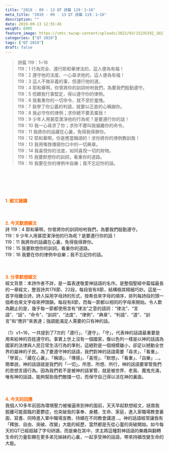 ```yaml
---
title: "2019 - 09 - 13 QT 詩篇 119：1~16"
meta_title: "2019 - 09 - 13 QT 詩篇 119：1~16"
description: ""
date: 2019-09-13 12:55:45
weight: 6995
feature_image: https://cmtc.tw/wp-content/uploads/2022/03/15235392_10211799862337740_180693556567566654_o-1.webp
categories: ["QT 2019"]
tags: ["QT 2019"]
draft: false
---
```


<blockquote>詩篇 119：1~16<br />
119：1 行為完全、遵行耶和華律法的，這人便為有福！<br />
119：2 遵守他的法度、一心尋求他的，這人便為有福！<br />
119：3 這人不做非義的事，但遵行他的道。<br />
119：4 耶和華啊，你曾將你的訓詞吩咐我們，為要我們殷勤遵守。<br />
119：5 但願我行事堅定，得以遵守你的律例。<br />
119：6 我看重你的一切命令，就不至於羞愧。<br />
119：7 我學了你公義的判語，就要以正直的心稱謝你。<br />
119：8 我必守你的律例；求你總不要丟棄我！<br />
119：9 少年人用甚麼潔淨他的行為呢？是要遵行你的話！<br />
119：10 我一心尋求了你；求你不要叫我偏離你的命令。<br />
119：11 我將你的話藏在心裏，免得我得罪你。<br />
119：12 耶和華啊，你是應當稱頌的！求你將你的律例教訓我！<br />
119：13 我用嘴唇傳揚你口中的一切典章。<br />
119：14 我喜悅你的法度，如同喜悅一切的財物。<br />
119：15 我要默想你的訓詞，看重你的道路。<br />
119：16 我要在你的律例中自樂；我不忘記你的話。</blockquote><br />
&nbsp;<br />
<br />
&nbsp;<br />
<br />
<span style="color: #ff6600;"><strong>1. </strong><strong>經文誦讀</strong></span><br />
<br />
<span style="color: #ff6600;"><strong> </strong></span><br />
<br />
<span style="color: #ff6600;"><strong>2. 今天默想</strong><strong>經文<br />
</strong></span>詩 119：4 耶和華啊，你曾將你的訓詞吩咐我們，為要我們殷勤遵守。<br />
119：9 少年人用甚麼潔淨他的行為呢？是要遵行你的話！<br />
119：11 我將你的話藏在心裏，免得我得罪你。<br />
119：15 我要默想你的訓詞，看重你的道路。<br />
119：16 我要在你的律例中自樂；我不忘記你的話。<br />
<br />
&nbsp;<br />
<br />
<span style="color: #ff6600;"><strong>3. 分享默想經文<br />
</strong></span>經文背景：本詩作者不詳，是一篇表達敬愛神話語的名作。是整個聖經中篇幅最長的一章經文，整首詩共176節、22段，每段皆有8節，結構極其精細巧妙。這是一首字母離合詩，詩人採用字母詩的形式，按希伯來字母的順序，排列每詩段的頭一個希伯來文字母來押頭韻，每段有8節，而每一節都以相同的字母來開始。令人歎為觀止的是，幾乎每一節都使用含有“律法”之意的語詞：“律法”、“言語”、“話”、“命令”、“訓詞”、“法度”、“律例”、“典章”、“判語”、“道”、“訓言”和“應許”來表達；強調能滿足人需要的只有神的話。<br />
<br />
（1）v1~16，一共提到了7次的「遵行」、「遵守」、「守」，代表神的話語最重要是用來給神的百姓遵守的。事實上世上沒有一個國家，像以色列一樣是以神的話語為國家的法律與人民日常生活行為的準則，這絕對是一個規模雖小，卻足以撼動全世界的屬神的子民。為了要遵守神的話語，我們對神的話語需要「尋求」、「看重」、「學習」、「藏在心裏」、「稱頌」、「傳揚」、「喜悅」、「默想」、「看重」、「自樂」…。簡單說，神的話語就是我們的「一切」，所思、所想、所行，神的話語要掌管我們的思想言語行為。因為我們若不是被神的話掌管，就是被世界、老我、魔鬼充滿，唯有神的話語，能夠幫助我們敵擋一切，而保守自己得以活在神的裏面。<br />
<br />
&nbsp;<br />
<br />
<span style="color: #ff6600;"><strong>4. 今天的回應<br />
</strong></span>我個人10多年前因為環境壓力被催逼來到神的面前，天天早起默想經文，拯救我脫離可能面臨的憂鬱症，也突破我的事奉、身體、生命、家庭，進入家職場教會裏面、寫書、同時進入軍中職場宣教、持續在不同教會講道…。神的話語經常讓我有「釋放、自由、突破、改變」大能的經歷，當然都是先從心靈的突破開始。如今每天的QT已經超越了字句研讀，而是樂在其中，求主將這種對神話語的樂趣與翻轉生命的力量彰顯在更多弟兄姊妹的心裏，一起享受神的話語，帶來持續改變生命的大能。<br />
<br />
&nbsp;
        